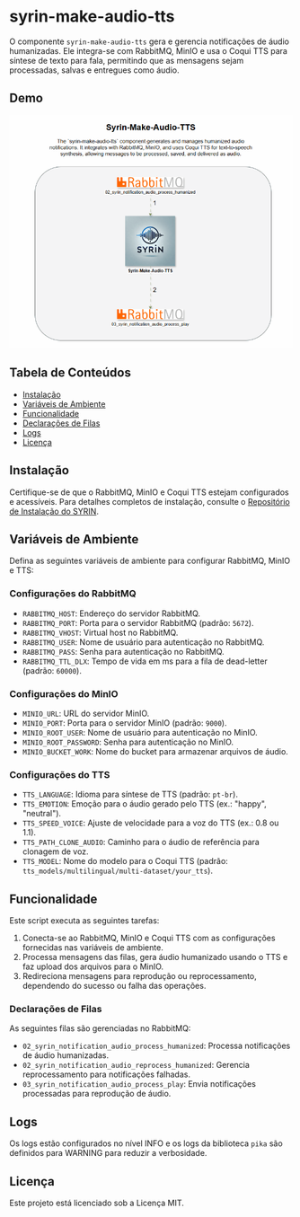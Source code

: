 # syrin-make-audio-tts

O componente `syrin-make-audio-tts` gera e gerencia notificações de áudio humanizadas. Ele integra-se com RabbitMQ, MinIO e usa o Coqui TTS para síntese de texto para fala, permitindo que as mensagens sejam processadas, salvas e entregues como áudio.

## Demo

![Application Demo](./diagram/Syrin-Make-Audio-TTS.gif)

## Tabela de Conteúdos
- [Instalação](#instalação)
- [Variáveis de Ambiente](#variáveis-de-ambiente)
- [Funcionalidade](#funcionalidade)
- [Declarações de Filas](#declarações-de-filas)
- [Logs](#logs)
- [Licença](#licença)

## Instalação

Certifique-se de que o RabbitMQ, MinIO e Coqui TTS estejam configurados e acessíveis. Para detalhes completos de instalação, consulte o [Repositório de Instalação do SYRIN](https://github.com/syrin-alert/syrin-install).

## Variáveis de Ambiente

Defina as seguintes variáveis de ambiente para configurar RabbitMQ, MinIO e TTS:

### Configurações do RabbitMQ

- `RABBITMQ_HOST`: Endereço do servidor RabbitMQ.
- `RABBITMQ_PORT`: Porta para o servidor RabbitMQ (padrão: `5672`).
- `RABBITMQ_VHOST`: Virtual host no RabbitMQ.
- `RABBITMQ_USER`: Nome de usuário para autenticação no RabbitMQ.
- `RABBITMQ_PASS`: Senha para autenticação no RabbitMQ.
- `RABBITMQ_TTL_DLX`: Tempo de vida em ms para a fila de dead-letter (padrão: `60000`).

### Configurações do MinIO

- `MINIO_URL`: URL do servidor MinIO.
- `MINIO_PORT`: Porta para o servidor MinIO (padrão: `9000`).
- `MINIO_ROOT_USER`: Nome de usuário para autenticação no MinIO.
- `MINIO_ROOT_PASSWORD`: Senha para autenticação no MinIO.
- `MINIO_BUCKET_WORK`: Nome do bucket para armazenar arquivos de áudio.

### Configurações do TTS

- `TTS_LANGUAGE`: Idioma para síntese de TTS (padrão: `pt-br`).
- `TTS_EMOTION`: Emoção para o áudio gerado pelo TTS (ex.: "happy", "neutral").
- `TTS_SPEED_VOICE`: Ajuste de velocidade para a voz do TTS (ex.: 0.8 ou 1.1).
- `TTS_PATH_CLONE_AUDIO`: Caminho para o áudio de referência para clonagem de voz.
- `TTS_MODEL`: Nome do modelo para o Coqui TTS (padrão: `tts_models/multilingual/multi-dataset/your_tts`).

## Funcionalidade

Este script executa as seguintes tarefas:

1. Conecta-se ao RabbitMQ, MinIO e Coqui TTS com as configurações fornecidas nas variáveis de ambiente.
2. Processa mensagens das filas, gera áudio humanizado usando o TTS e faz upload dos arquivos para o MinIO.
3. Redireciona mensagens para reprodução ou reprocessamento, dependendo do sucesso ou falha das operações.

### Declarações de Filas

As seguintes filas são gerenciadas no RabbitMQ:

- `02_syrin_notification_audio_process_humanized`: Processa notificações de áudio humanizadas.
- `02_syrin_notification_audio_reprocess_humanized`: Gerencia reprocessamento para notificações falhadas.
- `03_syrin_notification_audio_process_play`: Envia notificações processadas para reprodução de áudio.

## Logs

Os logs estão configurados no nível INFO e os logs da biblioteca `pika` são definidos para WARNING para reduzir a verbosidade.

## Licença

Este projeto está licenciado sob a Licença MIT.